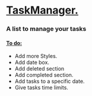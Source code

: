 <h1> <ins> TaskManager. </ins> </h1>
<h3> A list to manage your tasks </h3>
<h4> <ins> To do: </ins> </h4>
<ul> 
  <li>Add more Styles.</li>
  <li>Add date box.</li>
  <li>Add deleted section</li>
  <li>Add completed section.</li>
  <li>Add tasks to a specific date.</li>
  <li>Give tasks time limits.</li>

</ul>

